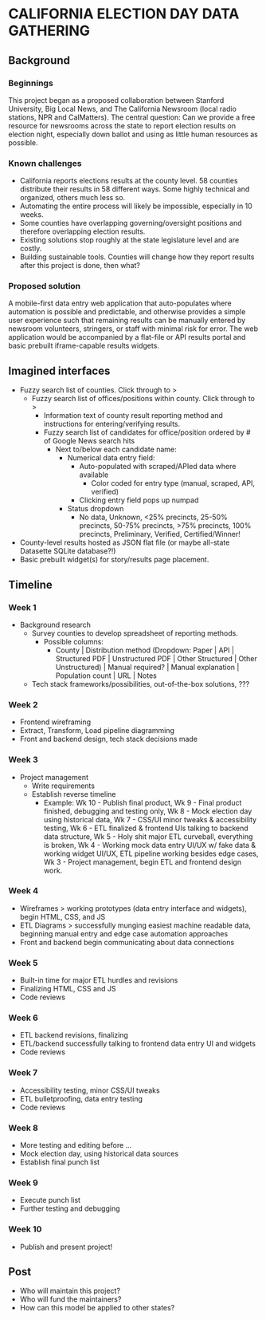 # CALIFORNIA ELECTION DAY DATA GATHERING

## Background

### Beginnings
This project began as a proposed collaboration between Stanford University, Big Local News, and The California Newsroom (local radio stations, NPR and CalMatters). The central question: Can we provide a free resource for newsrooms across the state to report election results on election night, especially down ballot and using as little human resources as possible.

### Known challenges
* California reports elections results at the county level. 58 counties distribute their results in 58 different ways. Some highly technical and organized, others much less so.
* Automating the entire process will likely be impossible, especially in 10 weeks.
* Some counties have overlapping governing/oversight positions and therefore overlapping election results.
* Existing solutions stop roughly at the state legislature level and are costly.
* Building sustainable tools. Counties will change how they report results after this project is done, then what?

### Proposed solution
A mobile-first data entry web application that auto-populates where automation is possible and predictable, and otherwise provides a simple user experience such that remaining results can be manually entered by newsroom volunteers, stringers, or staff with minimal risk for error. The web application would be accompanied by a flat-file or API results portal and basic prebuilt iframe-capable results widgets.

## Imagined interfaces
* Fuzzy search list of counties. Click through to >
  * Fuzzy search list of offices/positions within county. Click through to >
    * Information text of county result reporting method and instructions for entering/verifying results.
    * Fuzzy search list of candidates for office/position ordered by # of Google News search hits
      * Next to/below each candidate name:
        * Numerical data entry field:
          * Auto-populated with scraped/APIed data where available
            * Color coded for entry type (manual, scraped, API, verified)
          * Clicking entry field pops up numpad
        * Status dropdown
          * No data, Unknown, <25% precincts, 25-50% precincts, 50-75% precincts, >75% precincts, 100% precincts, Preliminary, Verified, Certified/Winner!
* County-level results hosted as JSON flat file (or maybe all-state Datasette SQLite database?!)
* Basic prebuilt widget(s) for story/results page placement.

## Timeline

### Week 1
* Background research
  * Survey counties to develop spreadsheet of reporting methods.
    * Possible columns: 
      * County | Distribution method (Dropdown: Paper | API | Structured PDF | Unstructured PDF | Other Structured | Other Unstructured) | Manual required? | Manual explanation | Population count | URL | Notes
  * Tech stack frameworks/possibilities, out-of-the-box solutions, ???

### Week 2
* Frontend wireframing
* Extract, Transform, Load pipeline diagramming
* Front and backend design, tech stack decisions made

### Week 3
* Project management
  * Write requirements
  * Establish reverse timeline
    * Example: Wk 10 - Publish final product, Wk 9 - Final product finished, debugging and testing only, Wk 8 - Mock election day using historical data, Wk 7 - CSS/UI minor tweaks & accessibility testing, Wk 6 - ETL finalized & frontend UIs talking to backend data structure, Wk 5 - Holy shit major ETL curveball, everything is broken, Wk 4 - Working mock data entry UI/UX w/ fake data & working widget UI/UX, ETL pipeline working besides edge cases, Wk 3 - Project management, begin ETL and frontend design work.

### Week 4
* Wireframes > working prototypes (data entry interface and widgets), begin HTML, CSS, and JS
* ETL Diagrams > successfully munging easiest machine readable data, beginning manual entry and edge case automation approaches
* Front and backend begin communicating about data connections

### Week 5
* Built-in time for major ETL hurdles and revisions
* Finalizing HTML, CSS and JS
* Code reviews

### Week 6
* ETL backend revisions, finalizing
* ETL/backend successfully talking to frontend data entry UI and widgets
* Code reviews

### Week 7
* Accessibility testing, minor CSS/UI tweaks
* ETL bulletproofing, data entry testing
* Code reviews

### Week 8
* More testing and editing before ... 
* Mock election day, using historical data sources
* Establish final punch list

### Week 9
* Execute punch list
* Further testing and debugging

### Week 10
* Publish and present project!

## Post
* Who will maintain this project?
* Who will fund the maintainers?
* How can this model be applied to other states?